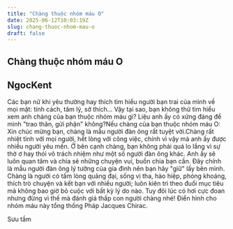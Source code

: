 ```yaml
---
title: "Chàng thuộc nhóm máu O"
date: 2025-06-12T10:03:19Z
slug: chang-thuoc-nhom-mau-o
draft: false
---
```


## Chàng thuộc nhóm máu O

## NgocKent

Các bạn nữ khi yêu thường hay thích tìm hiểu người bạn trai của mình về mọi mặt: tính cách, tâm lý, sở thích... Vậy tại sao, bạn không thử tìm hiểu xem anh chàng của bạn thuộc nhóm máu gì? Liệu anh ấy có xứng đáng để mình "trao thân, gửi phận" không?Nếu chàng của bạn thuộc nhóm máu O: Xin chúc mừng bạn, chàng là mẫu người đàn ông rất tuyệt vời.Chàng rất nhiệt tình với mọi người, hết lòng với công việc, chính vì vậy mà anh ấy được nhiều người yêu mến. Ở bên cạnh chàng, bạn không phải quá lo lắng vì sự thờ ơ hay thói vô trách nhiệm như một số người đàn ông khác. Anh ấy sẽ luôn quan tâm và chia sẻ những chuyện vui, buồn chia bạn cần. Đây chính là mẫu người đàn ông lý tưởng của gia đình nên bạn hãy "giữ" lấy bên mình. Chàng là người có tấm lòng quảng đại, sống vị tha, hào hiệp, phóng khoáng, thích trò chuyện và kết bạn với nhiều người; luôn kiên trì theo đuổi mục tiêu mà không bao giờ bỏ cuộc với bất kỳ lý do nào. Tuy đôi lúc có hơi cực đoan nhưng đừng vì thế mà đánh giá thấp con người chàng nhé! Điển hình cho nhóm máu này tổng thống Pháp Jacques Chirac.

Sưu tầm​